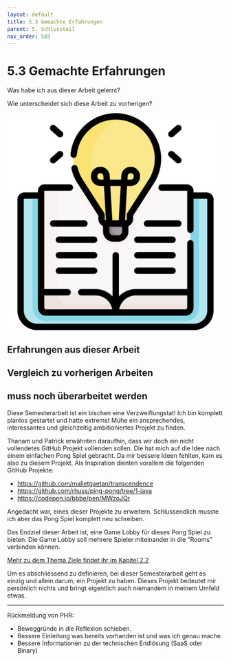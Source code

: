 ```yaml
---
layout: default
title: 5.3 Gemachte Erfahrungen
parent: 5. Schlussteil
nav_order: 503
---
```


# 5.3 Gemachte Erfahrungen

Was habe ich aus dieser Arbeit gelernt?

Wie unterscheidet sich diese Arbeit zu vorherigen?

![Gemachte Erfahrungen](../ressources/icons/learning.png)

## Erfahrungen aus dieser Arbeit

## Vergleich zu vorherigen Arbeiten

## muss noch überarbeitet werden

Diese Semesterarbeit ist ein bischen eine Verzweiflungstat! Ich bin komplett planlos gestartet und hatte extremst Mühe ein ansprechendes, interessantes und gleichzeitig ambitioniertes Projekt zu finden.

Thanam und Patrick erwähnten daraufhin, dass wir doch ein nicht vollendetes GitHub Projekt vollenden sollen. Die hat mich auf die Idee nach einem einfachen Pong Spiel gebracht.  Da mir bessere Ideen fehlten, kam es also zu diesem Projekt. Als Inspiration dienten vorallem die folgenden GitHub Projekte:

* <https://github.com/malletgaetan/transcendence>
* <https://github.com/rhuss/ping-pong/tree/1-java>
* <https://codepen.io/bbbe/pen/MWzoJQr>

Angedacht war, eines dieser Projekte zu erweitern. Schlussendlich musste ich aber das Pong Spiel komplett neu schreiben.

Das Endziel dieser Arbeit ist, eine Game Lobby für dieses Pong Spiel zu bieten. Die Game Lobby soll mehrere Spieler miteinander in die "Rooms" verbinden können.

[Mehr zu dem Thema Ziele findet ihr im Kapitel 2.2](./202-ziele.html)

Um es abschliessend zu definieren, bei dieser Semesterarbeit geht es einzig und allein darum, ein Projekt zu haben. Dieses Projekt bedeutet mir persönlich nichts und bringt eigentlich auch niemandem in meinem Umfeld etwas.

----------------------

Rückmeldung von PHR:

* Beweggründe in die Reflexion schieben.
* Bessere Einleitung was bereits vorhanden ist und was ich genau mache.
* Bessere Informationen zu der technischen Endlösung (SaaS oder Binary)
